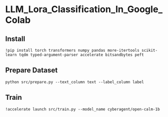 # LLM_Lora_Classification_In_Google_Colab
## Install
```
!pip install torch transformers numpy pandas more-itertools scikit-learn tqdm typed-argument-parser accelerate bitsandbytes peft
```

## Prepare Dataset
```
python src/prepare.py --text_column text --label_column label
```

## Train 
```
!accelerate launch src/train.py --model_name cyberagent/open-calm-1b
```